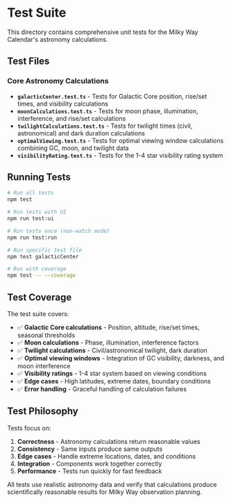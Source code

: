 # Test Suite

This directory contains comprehensive unit tests for the Milky Way Calendar's astronomy calculations.

## Test Files

### Core Astronomy Calculations
- **`galacticCenter.test.ts`** - Tests for Galactic Core position, rise/set times, and visibility calculations
- **`moonCalculations.test.ts`** - Tests for moon phase, illumination, interference, and rise/set calculations  
- **`twilightCalculations.test.ts`** - Tests for twilight times (civil, astronomical) and dark duration calculations
- **`optimalViewing.test.ts`** - Tests for optimal viewing window calculations combining GC, moon, and twilight data
- **`visibilityRating.test.ts`** - Tests for the 1-4 star visibility rating system

## Running Tests

```bash
# Run all tests
npm test

# Run tests with UI
npm run test:ui

# Run tests once (non-watch mode)  
npm run test:run

# Run specific test file
npm test galacticCenter

# Run with coverage
npm test -- --coverage
```

## Test Coverage

The test suite covers:
- ✅ **Galactic Core calculations** - Position, altitude, rise/set times, seasonal thresholds
- ✅ **Moon calculations** - Phase, illumination, interference factors  
- ✅ **Twilight calculations** - Civil/astronomical twilight, dark duration
- ✅ **Optimal viewing windows** - Integration of GC visibility, darkness, and moon interference
- ✅ **Visibility ratings** - 1-4 star system based on viewing conditions
- ✅ **Edge cases** - High latitudes, extreme dates, boundary conditions
- ✅ **Error handling** - Graceful handling of calculation failures

## Test Philosophy

Tests focus on:
1. **Correctness** - Astronomy calculations return reasonable values
2. **Consistency** - Same inputs produce same outputs  
3. **Edge cases** - Handle extreme locations, dates, and conditions
4. **Integration** - Components work together correctly
5. **Performance** - Tests run quickly for fast feedback

All tests use realistic astronomy data and verify that calculations produce scientifically reasonable results for Milky Way observation planning.